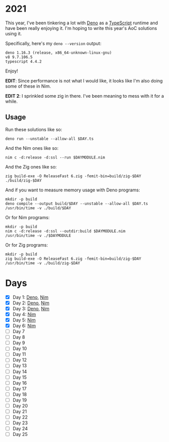 # 2021

This year, I've been tinkering a lot with [Deno][deno] as a [TypeScript][ts]
runtime and have been really enjoying it. I'm hoping to write this year's AoC
solutions using it.

Specifically, here's my `deno --version` output:

    deno 1.16.3 (release, x86_64-unknown-linux-gnu)
    v8 9.7.106.5
    typescript 4.4.2

Enjoy!

**EDIT**: Since performance is not what I would like, it looks like I'm also doing some of these in Nim.

**EDIT 2**: I sprinkled some zig in there. I've been meaning to mess with it for a while.

## Usage

Run these solutions like so:

    deno run --unstable --allow-all $DAY.ts

And the Nim ones like so:

    nim c -d:release -d:ssl --run $DAYMODULE.nim

And the Zig ones like so:

    zig build-exe -O ReleaseFast 6.zig -femit-bin=build/zig-$DAY
    ./build/zig-$DAY

And if you want to measure memory usage with Deno programs:

    mkdir -p build
    deno compile --output build/$DAY --unstable --allow-all $DAY.ts
    /usr/bin/time -v ./build/$DAY

Or for Nim programs:

    mkdir -p build
    nim c -d:release -d:ssl --outdir:build $DAYMODULE.nim
    /usr/bin/time -v ./$DAYMODULE

Or for Zig programs:

    mkdir -p build
    zig build-exe -O ReleaseFast 6.zig -femit-bin=build/zig-$DAY
    /usr/bin/time -v ./build/zig-$DAY

# Days

- [x] Day 1: [Deno](./1.ts), [Nim](./one.nim)
- [x] Day 2: [Deno](./2.ts), [Nim](./two.nim)
- [x] Day 3: [Deno](./3.ts), [Nim](./three.nim)
- [x] Day 4: [Nim](./four.nim)
- [x] Day 5: [Nim](./five.nim)
- [x] Day 6: [Nim](./six.nim)
- [ ] Day 7
- [ ] Day 8
- [ ] Day 9
- [ ] Day 10
- [ ] Day 11
- [ ] Day 12
- [ ] Day 13
- [ ] Day 14
- [ ] Day 15
- [ ] Day 16
- [ ] Day 17
- [ ] Day 18
- [ ] Day 19
- [ ] Day 20
- [ ] Day 21
- [ ] Day 22
- [ ] Day 23
- [ ] Day 24
- [ ] Day 25

[deno]: https://deno.land/
[ts]: https://deno.land/manual/typescript
